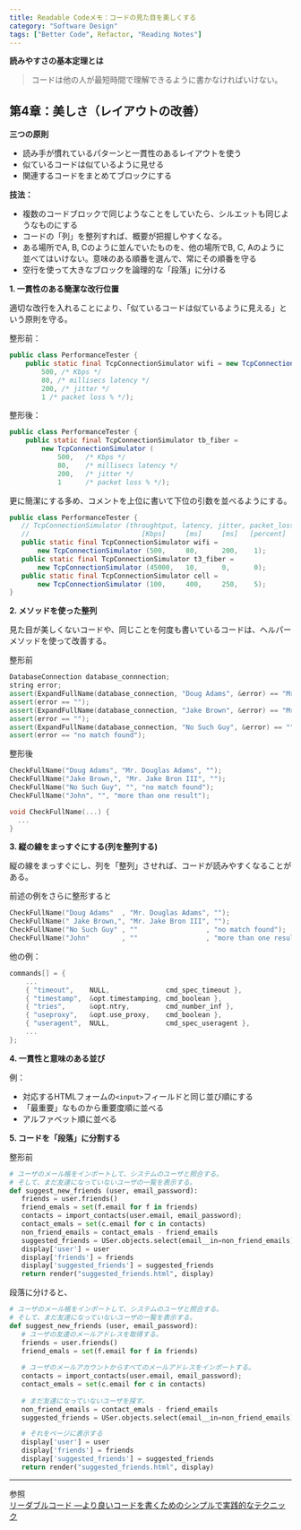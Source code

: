 ```yaml
---
title: Readable Codeメモ：コードの見た目を美しくする
category: "Software Design"
tags: ["Better Code", Refactor, "Reading Notes"]
---
```


**読みやすさの基本定理とは**

>コードは他の人が最短時間で理解できるように書かなければいけない。

## 第4章：美しさ（レイアウトの改善）

**三つの原則**
- 読み手が慣れているパターンと一貫性のあるレイアウトを使う
- 似ているコードは似ているように見せる
- 関連するコードをまとめてブロックにする

**技法：**

- 複数のコードブロックで同じようなことをしていたら、シルエットも同じようなものにする
- コードの「列」を整列すれば、概要が把握しやすくなる。
- ある場所でA, B, Cのように並んでいたものを、他の場所でB, C, Aのように並べてはいけない。意味のある順番を選んで、常にその順番を守る
- 空行を使って大きなブロックを論理的な「段落」に分ける

**1. 一貫性のある簡潔な改行位置**

適切な改行を入れることにより、「似ているコードは似ているように見える」という原則を守る。

整形前：
```java
public class PerformanceTester {
    public static final TcpConnectionSimulator wifi = new TcpConnectionSimulator (
        500, /* Kbps */
        80, /* millisecs latency */
        200, /* jitter */
        1 /* packet loss % */);
```
整形後：
```java
public class PerformanceTester {
    public static final TcpConnectionSimulator tb_fiber = 
        new TcpConnectionSimulator (
            500,   /* Kbps */
            80,    /* millisecs latency */
            200,   /* jitter */
            1      /* packet loss % */);
```
更に簡潔にする多め、コメントを上位に書いて下位の引数を並べるようにする。
```java
public class PerformanceTester {
   // TcpConnectionSimulator (throughtput, latency, jitter, packet_loss)
   //                            [Kbps]     [ms]     [ms]   [percent]
   public static final TcpConnectionSimulator wifi = 
       new TcpConnectionSimulator (500,     80,      200,    1);
   public static final TcpConnectionSimulator t3_fiber =
       new TcpConnectionSimulator (45000,   10,      0,      0);
   public static final TcpConnectionSimulator cell = 
       new TcpConnectionSimulator (100,     400,     250,    5);
}
```

**2. メソッドを使った整列**

見た目が美しくないコードや、同じことを何度も書いているコードは、ヘルパーメソッドを使って改善する。

整形前
```c++
DatabaseConnection database_connnection;
string error;
assert(ExpandFullName(database_connection, "Doug Adams", &error) == "Mr. Douglas Adams");
assert(error == "");
assert(ExpandFullName(database_connection, "Jake Brown", &error) == "Mr. Jacob Brown Ⅲ");
assert(error == "");
assert(ExpandFullName(database_connection, "No Such Guy", &error) == "");
assert(error == "no match found");
```

整形後
```c++
CheckFullName("Doug Adams", "Mr. Douglas Adams", "");
CheckFullName("Jake Brown,", "Mr. Jake Bron III", "");
CheckFullName("No Such Guy", "", "no match found");
CheckFullName("John", "", "more than one result");

void CheckFullName(...) {
  ...
}
```

**3. 縦の線をまっすぐにする(列を整列する)**

縦の線をまっすぐにし、列を「整列」させれば、コードが読みやすくなることがある。

前述の例をさらに整形すると
```c++
CheckFullName("Doug Adams"  , "Mr. Douglas Adams", "");
CheckFullName(" Jake Brown,", "Mr. Jake Bron III", "");
CheckFullName("No Such Guy" , ""                 , "no match found");
CheckFullName("John"        , ""                 , "more than one result");
```
他の例：
```c++
commands[] = {
    ...
    { "timeout",    NULL,              cmd_spec_timeout },
    { "timestamp",  &opt.timestamping, cmd_boolean },
    { "tries",      &opt.ntry,         cmd_number_inf },
    { "useproxy",   &opt.use_proxy,    cmd_boolean },
    { "useragent",  NULL,              cmd_spec_useragent },
    ...
};
```

**4. 一貫性と意味のある並び**

例：  
- 対応するHTMLフォームの`<input>`フィールドと同じ並び順にする
- 「最重要」なものから重要度順に並べる
- アルファベット順に並べる

**5. コードを「段落」に分割する**

整形前
```python
# ユーザのメール帳をインポートして、システムのユーザと照合する。
# そして、まだ友達になっていないユーザの一覧を表示する。
def suggest_new_friends (user, email_password):
   friends = user.friends()
   friend_emals = set(f.email for f in friends)
   contacts = import_contacts(user.email, email_password);
   contact_emals = set(c.email for c in contacts)
   non_friend_emails = contact_emals - friend_emails
   suggested_friends = USer.objects.select(email__in=non_friend_emails)
   display['user'] = user
   display['friends'] = friends
   display['suggested_friends'] = suggested_friends
   return render("suggested_friends.html", display)
```

段落に分けると、
```python
# ユーザのメール帳をインポートして、システムのユーザと照合する。
# そして、まだ友達になっていないユーザの一覧を表示する。
def suggest_new_friends (user, email_password):
   # ユーザの友達のメールアドレスを取得する。
   friends = user.friends()
   friend_emals = set(f.email for f in friends)
   
   # ユーザのメールアカウントからすべてのメールアドレスをインポートする。
   contacts = import_contacts(user.email, email_password);
   contact_emals = set(c.email for c in contacts)
   
   # まだ友達になっていないユーザを探す。
   non_friend_emails = contact_emals - friend_emails
   suggested_friends = USer.objects.select(email__in=non_friend_emails)

   # それをページに表示する
   display['user'] = user
   display['friends'] = friends
   display['suggested_friends'] = suggested_friends
   return render("suggested_friends.html", display)
```

---
参照  
[リーダブルコード ―より良いコードを書くためのシンプルで実践的なテクニック](https://www.oreilly.co.jp/books/9784873115658/)